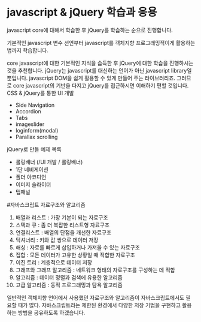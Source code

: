 # javascript & jQuery 학습과 응용
javascript core에 대해서 학습한 후 jQuery를 학습하는 순으로 진행합니다.

기본적인 javascript 변수 선언부터 javascript를 객체지향 프로그래밍적이게 활용하는 법까지 학습합니다.

core javascript에 대한 기본적인 지식을 습득한 후 jQuery에 대한 학습을 진행하시는 것을 추천합니다.
jQuery는 javascript를 대신하는 언어가 아닌 javascript library일 뿐입니다. javascript DOM을 쉽게 활용할 수 있게 만들어 주는 라이브러리죠.
그러므로 core javascript의 기반을 다지고 jQuery를 접근하시면 이해하기 편할 것입니다.
CSS & jQuery를 통한 UI 개발
- Side Navigation
- Accordion
- Tabs
- imageslider
- loginform(modal)
- Parallax scrolling

jQuery로 만들 예제 목록
- 롤링배너 (/UI 개발 / 롤링배너)
- 1단 네비게이션
- 폴더 아코디언
- 이미지 슬라이더
- 탭패널

#자바스크립트 자료구조와 알고리즘
1. 배열과 리스트 : 가장 기본이 되는 자료구조
2. 스택과 큐 : 좀 더 복잡한 리스트형 자료구조
3. 연결리스트 : 배열의 단점을 개선한 자료구조
4. 딕셔너리 : 키와 값 쌍으로 데이터 저장
5. 해싱 : 자료를 빠르게 삽입하거나 가져올 수 있는 자료구조
6. 집합 : 모든 데이터가 고유한 상황일 때 적합한 자료구조
7. 이진 트리 : 계층적으로 데이터 저장
8. 그래프와 그래프 알고리즘 : 네트워크 형태의 자료구조를 구성하는 데 적합
9. 알고리즘 : 데이터 정렬과 검색에 유용한 알고리즘
10. 고급 알고리즘 : 동적 프로그래밍과 탐욕 알고리즘

일반적인 객체지향 언어에서 사용했던 자료구조와 알고리즘이 자바스크립트에서도 필요할 때가 많다. 자바스크립트라는 제한된 환경에서 다양한 저장 기법을 구현하고 활용하는 방법을 공유하도록 하겠습니다.
